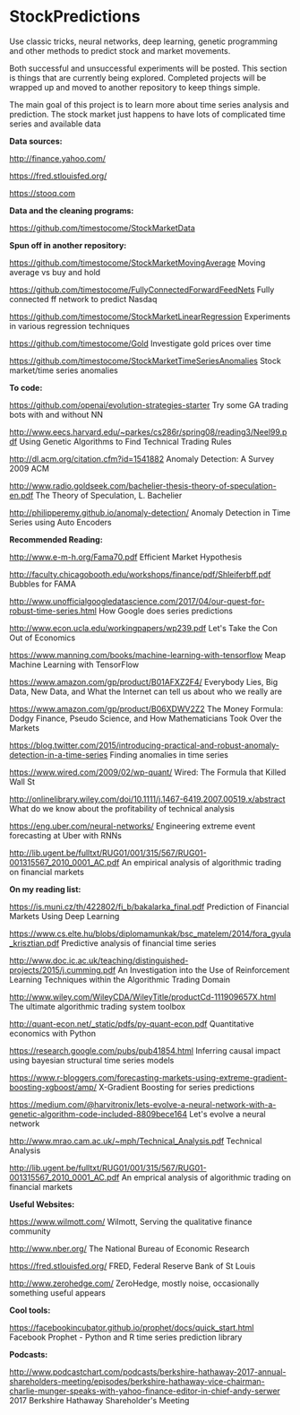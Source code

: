 # StockPredictions
Use classic tricks, neural networks, deep learning, genetic programming and other methods to predict stock and market movements.

Both successful and unsuccessful experiments will be posted. This section is things that are currently being explored. Completed projects will be wrapped up and moved to another repository to keep things simple.

The main goal of this project is to learn more about time series analysis and prediction. The stock market just happens to have lots of complicated time series and available data



<b>Data sources:</b>

http://finance.yahoo.com/

https://fred.stlouisfed.org/

https://stooq.com



<b>Data and the cleaning programs:</b>

https://github.com/timestocome/StockMarketData 



<b>Spun off in another repository:</b> 

https://github.com/timestocome/StockMarketMovingAverage  Moving average vs buy and hold 

https://github.com/timestocome/FullyConnectedForwardFeedNets Fully connected ff network to predict Nasdaq

https://github.com/timestocome/StockMarketLinearRegression  Experiments in various regression techniques 

https://github.com/timestocome/Gold Investigate gold prices over time

https://github.com/timestocome/StockMarketTimeSeriesAnomalies Stock market/time series anomalies





<b>To code:</b>

https://github.com/openai/evolution-strategies-starter  Try some GA trading bots with and without NN 

http://www.eecs.harvard.edu/~parkes/cs286r/spring08/reading3/Neel99.pdf Using Genetic Algorithms to Find Technical Trading Rules

http://dl.acm.org/citation.cfm?id=1541882 Anomaly Detection: A Survey 2009 ACM 

http://www.radio.goldseek.com/bachelier-thesis-theory-of-speculation-en.pdf The Theory of Speculation, L. Bachelier

http://philipperemy.github.io/anomaly-detection/ Anomaly Detection in Time Series using Auto Encoders



<b>Recommended Reading:</b> 

http://www.e-m-h.org/Fama70.pdf  Efficient Market Hypothesis 

http://faculty.chicagobooth.edu/workshops/finance/pdf/Shleiferbff.pdf Bubbles for FAMA

http://www.unofficialgoogledatascience.com/2017/04/our-quest-for-robust-time-series.html  How Google does series predictions

http://www.econ.ucla.edu/workingpapers/wp239.pdf Let's Take the Con Out of Economics


https://www.manning.com/books/machine-learning-with-tensorflow Meap Machine Learning with TensorFlow

https://www.amazon.com/gp/product/B01AFXZ2F4/ Everybody Lies, Big Data, New Data, and What the Internet can tell us about who we really are

https://www.amazon.com/gp/product/B06XDWV2Z2 The Money Formula: Dodgy Finance, Pseudo Science, and How Mathematicians Took Over the Markets

https://blog.twitter.com/2015/introducing-practical-and-robust-anomaly-detection-in-a-time-series Finding anomalies in time series 

https://www.wired.com/2009/02/wp-quant/ Wired: The Formula that Killed Wall St

http://onlinelibrary.wiley.com/doi/10.1111/j.1467-6419.2007.00519.x/abstract What do we know about the profitability of technical analysis

https://eng.uber.com/neural-networks/ Engineering extreme event forecasting at Uber with RNNs

http://lib.ugent.be/fulltxt/RUG01/001/315/567/RUG01-001315567_2010_0001_AC.pdf An empirical analysis of algorithmic trading on financial markets 

<b>On my reading list:</b>

https://is.muni.cz/th/422802/fi_b/bakalarka_final.pdf Prediction of Financial Markets Using Deep Learning


https://www.cs.elte.hu/blobs/diplomamunkak/bsc_matelem/2014/fora_gyula_krisztian.pdf  Predictive analysis of financial time series 

http://www.doc.ic.ac.uk/teaching/distinguished-projects/2015/j.cumming.pdf  An Investigation into the Use of Reinforcement Learning Techniques within the Algorithmic Trading Domain 

http://www.wiley.com/WileyCDA/WileyTitle/productCd-111909657X.html The ultimate algorithmic trading system toolbox 

http://quant-econ.net/_static/pdfs/py-quant-econ.pdf  Quantitative economics with Python 

https://research.google.com/pubs/pub41854.html Inferring causal impact using bayesian structural time series models


https://www.r-bloggers.com/forecasting-markets-using-extreme-gradient-boosting-xgboost/amp/ X-Gradient Boosting for series predictions 


https://medium.com/@harvitronix/lets-evolve-a-neural-network-with-a-genetic-algorithm-code-included-8809bece164 Let's evolve a neural network 


http://www.mrao.cam.ac.uk/~mph/Technical_Analysis.pdf Technical Analysis


http://lib.ugent.be/fulltxt/RUG01/001/315/567/RUG01-001315567_2010_0001_AC.pdf An emprical analysis of algorithmic trading on financial markets


<b>Useful Websites:</b>

https://www.wilmott.com/ Wilmott, Serving the qualitative finance community

http://www.nber.org/ The National Bureau of Economic Research 

https://fred.stlouisfed.org/ FRED, Federal Reserve Bank of St Louis

http://www.zerohedge.com/ ZeroHedge, mostly noise, occasionally something useful appears


<b>Cool tools:</b>

https://facebookincubator.github.io/prophet/docs/quick_start.html Facebook Prophet - Python and R time series prediction library


<b>Podcasts:</b>

http://www.podcastchart.com/podcasts/berkshire-hathaway-2017-annual-shareholders-meeting/episodes/berkshire-hathaway-vice-chairman-charlie-munger-speaks-with-yahoo-finance-editor-in-chief-andy-serwer 2017 Berkshire Hathaway Shareholder's Meeting



